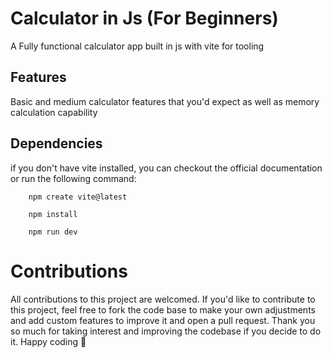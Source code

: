 # Calculator in Js (For Beginners)

A Fully functional calculator app built in js with vite for tooling

## Features

Basic and medium calculator features that you'd expect as well as memory calculation capability

## Dependencies

if you don't have vite installed, you can checkout the official documentation or run the following command:

~~~
    npm create vite@latest
~~~
~~~
    npm install
~~~
~~~
    npm run dev
~~~

# Contributions

All contributions to this project are welcomed. If you'd like to contribute to this project, feel free to fork the code base to make your own adjustments and add custom features to improve it and open a pull request. Thank you so much for taking interest and improving the codebase if you decide to do it. Happy coding 🙌
